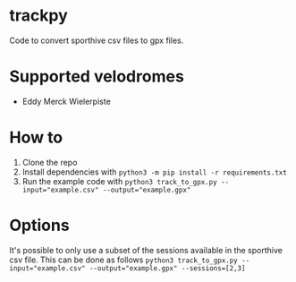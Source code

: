 # trackpy
Code to convert sporthive csv files to gpx files.

# Supported velodromes
* Eddy Merck Wielerpiste

# How to
1. Clone the repo
2. Install dependencies with `python3 -m pip install -r requirements.txt`
3. Run the example code with `python3 track_to_gpx.py --input="example.csv" --output="example.gpx"`

# Options
It's possible to only use a subset of the sessions available in the sporthive csv file. This can be done as follows
`python3 track_to_gpx.py --input="example.csv" --output="example.gpx" --sessions=[2,3]`

